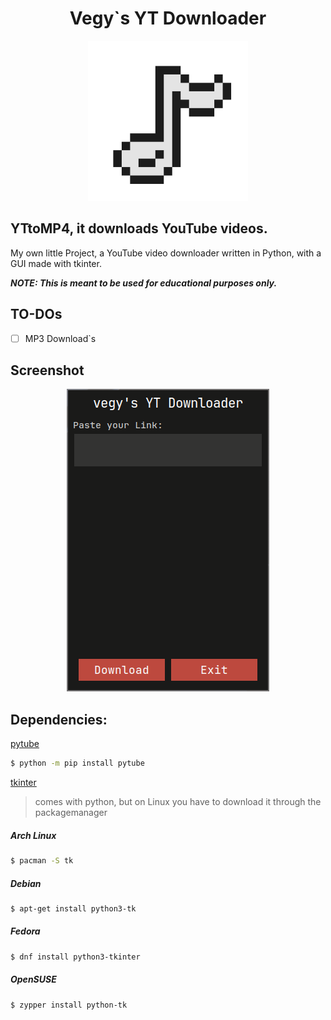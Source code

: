 <div align="center">
  <p>
    <h1>Vegy`s YT Downloader</h1>
  </p>
  <p>
    <a href="#"><img src="https://raw.githubusercontent.com/dasvegy/YTtoMP4/main/assets/img/icon_scaled.png" width="256" height="256" alt="pytube logo" /></a>
  </p>
</div>

## YTtoMP4, it downloads YouTube videos.
My own little Project, a YouTube video downloader written in Python, with a GUI made with tkinter.

***NOTE: This is meant to be used for educational purposes only.***

## TO-DOs
- [ ] MP3 Download`s


## Screenshot
<div align="center">
  <p>
    <a href="#"><img src="https://raw.githubusercontent.com/dasvegy/YTtoMP4/main/assets/img/Screenshot.png" width="324" height="484" alt="pytube logo" /></a>
  </p>
</div>

## Dependencies:
[pytube](https://github.com/pytube/pytube)
```bash
$ python -m pip install pytube
```

[tkinter](https://docs.python.org/3/library/tkinter.html)
  > comes with python, but on Linux you have to download it through the packagemanager

##### Arch Linux
```bash
$ pacman -S tk
```

##### Debian
```bash
$ apt-get install python3-tk
```

##### Fedora
```bash
$ dnf install python3-tkinter
```

##### OpenSUSE
```bash
$ zypper install python-tk
```
